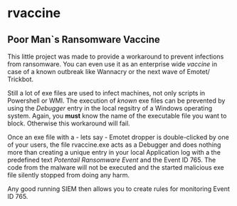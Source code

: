 # rvaccine
## Poor Man`s Ransomware Vaccine

This little project was made to provide a workaround to prevent infections from ransomware. You can even use it as an enterprise wide *vaccine* in case of a known outbreak like Wannacry or the next wave of Emotet/ Trickbot. 

Still a lot of exe files are used to infect machines, not only scripts in Powershell or WMI. The execution of *known* exe files can be prevented by using the *Debugger* entry in the local regsitry of a Windows operating system. Again, you **must** know the name of the executable file you want to block. Otherwise this workaround will fail.

Once an exe file with a - lets say - Emotet dropper is double-clicked by one of your users, the file rvaccine.exe acts as a Debugger and does nothing more than creating a unique entry in your local Application log with a the predefined text *Potentail Ransomware Event* and the  Event ID 765. The code from the malware will not be executed and the started malicious exe file silently stopped from doing any harm.

Any good running SIEM then allows you to create rules for monitoring Event ID 765.
